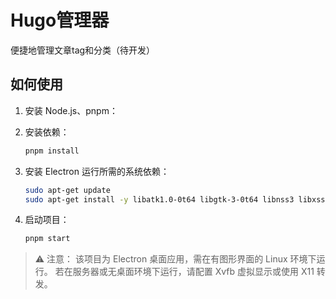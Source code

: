 # Hugo管理器


便捷地管理文章tag和分类（待开发）

## 如何使用
1. 安装 Node.js、pnpm：

2. 安装依赖：
   ```sh
   pnpm install
   ```

3. 安装 Electron 运行所需的系统依赖：
   ```sh
   sudo apt-get update
   sudo apt-get install -y libatk1.0-0t64 libgtk-3-0t64 libnss3 libxss1 libasound2t64 libx11-xcb1 libxcomposite1 libxdamage1 libxrandr2 libgbm1 libpango-1.0-0 libcups2t64 libatk-bridge2.0-0t64
   ```

4. 启动项目：
   ```sh
   pnpm start
   ```

> ⚠️ 注意：
> 该项目为 Electron 桌面应用，需在有图形界面的 Linux 环境下运行。
> 若在服务器或无桌面环境下运行，请配置 Xvfb 虚拟显示或使用 X11 转发。

